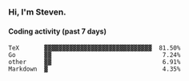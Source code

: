 ### Hi, I'm Steven.

#### Coding activity (past 7 days)
```
TeX       ▓▓▓▓▓▓▓▓▓▓▓▓▓▓▓▓▓▓▓▓▓▓▓▓▓▓▓▓▓▓  81.50%
Go        ▓▓                               7.24%
other     ▓▓                               6.91%
Markdown  ▓                                4.35%
```
